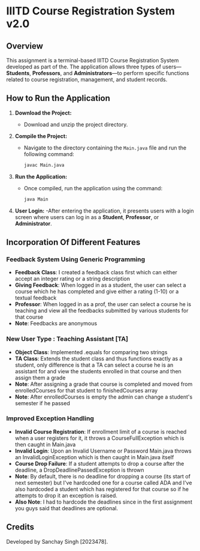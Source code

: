 # IIITD Course Registration System v2.0

## Overview
This assignment is a terminal-based IIITD Course Registration System developed as part of the. The application allows three types of users—**Students**, **Professors**, and **Administrators**—to perform specific functions related to course registration, management, and student records.

## How to Run the Application
1. **Download the Project:**
    - Download and unzip the project directory.

2. **Compile the Project:**
    - Navigate to the directory containing the `Main.java` file and run the following command:
      ```bash
      javac Main.java
      ```

3. **Run the Application:**
    - Once compiled, run the application using the command:
      ```bash
      java Main
      ```

4. **User Login:**
    -After entering the application, it presents users with a login screen where users can log in as a **Student**, **Professor**, or **Administrator**.

## Incorporation Of Different Features
### Feedback System Using Generic Programming
- **Feedback Class**: I created a feedback class first which can either accept an integer rating or a string description
- **Giving Feedback**: When logged in as a student, the user can select a course which he has completed
and give either a rating (1-10) or a textual feedback
- **Professor**: When logged in as a prof, the user can select a course he is teaching and view all the feedbacks
submitted by various students for that course
- **Note**: Feedbacks are anonymous

### New User Type : Teaching Assistant [TA]
- **Object Class**: Implemented .equals for comparing two strings
- **TA Class**: Extends the student class and thus functions exactly as a student, only difference is that a TA
can select a course he is an assistant for and view the students enrolled in that course and then assign them a grade
- **Note**: After assigning a grade that course is completed and moved from enrolledCourses for that student to finishedCourses array
- **Note**: After enrolledCourses is empty the admin can change a student's semester if he passed

### Improved Exception Handling
- **Invalid Course Registration**: If enrollment limit of a course is reached when a user registers for it, it throws a CourseFullException which is then caught in Main.java
- **Invalid Login**: Upon an Invalid Username or Password Main.java throws an InvalidLoginException which is then caught in Main.java itself
- **Course Drop Failure**: If a student attempts to drop a course after the deadline, a DropDeadlinePassedException is thrown
- **Note**: By default, there is no deadline for dropping a course (its start of next semester) but I've hardcoded one for a course called ADA and I've also hardcoded a student which has registered for that course so if he attempts to drop it an exception is raised.
- **Also Note**: I had to hardcode the deadlines since in the first assignment you guys said that deadlines are optional.

## Credits
Developed by Sanchay Singh [2023478].

